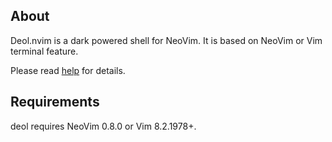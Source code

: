 ## About

Deol.nvim is a dark powered shell for NeoVim. It is based on NeoVim or Vim
terminal feature.

Please read [help](doc/deol.txt) for details.

## Requirements

deol requires NeoVim 0.8.0 or Vim 8.2.1978+.
